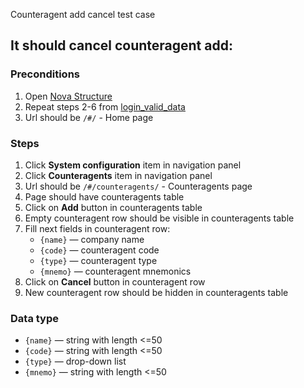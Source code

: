 Counteragent add cancel test case

## It should cancel counteragent add:

### Preconditions

1. Open [Nova Structure]()
2. Repeat steps 2-6 from [login_valid_data](login_valid_data.md)
3. Url should be `/#/` - Home page

### Steps

1. Click **System configuration** item in navigation panel
2. Click **Counteragents** item in navigation panel
3. Url should be `/#/counteragents/` - Counteragents page
4. Page should have counteragents table
5. Click on **Add** button in counteragents table
6. Empty counteragent row should be visible in counteragents table
7. Fill next fields in counteragent row:
   * `{name}` — company name
   * `{code}` — counteragent code
   * `{type}` — counteragent type
   * `{mnemo}` — counteragent mnemonics
8. Click on **Cancel** button in counteragent row
9. New counteragent row should be hidden in counteragents table

### Data type

* `{name}` — string with length <=50
* `{code}` — string with length <=50
* `{type}` — drop-down list
* `{mnemo}` — string with length <=50